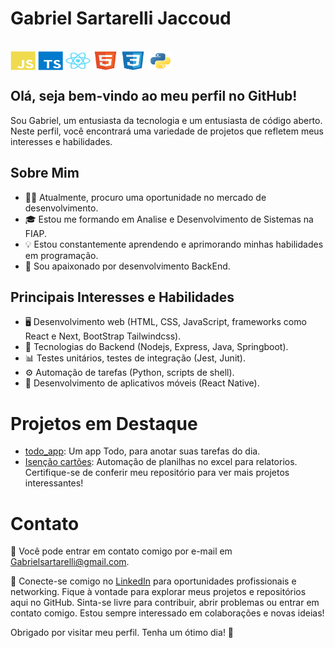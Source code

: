 # Gabriel Sartarelli Jaccoud
<div style="display: inline_block"><br>
  <img align="center" alt="Rafa-Js" height="30" width="40" src="https://raw.githubusercontent.com/devicons/devicon/master/icons/javascript/javascript-plain.svg">
  <img align="center" alt="Rafa-Ts" height="30" width="40" src="https://raw.githubusercontent.com/devicons/devicon/master/icons/typescript/typescript-plain.svg">
  <img align="center" alt="Rafa-React" height="30" width="40" src="https://raw.githubusercontent.com/devicons/devicon/master/icons/react/react-original.svg">
  <img align="center" alt="Rafa-HTML" height="30" width="40" src="https://raw.githubusercontent.com/devicons/devicon/master/icons/html5/html5-original.svg">
  <img align="center" alt="Rafa-CSS" height="30" width="40" src="https://raw.githubusercontent.com/devicons/devicon/master/icons/css3/css3-original.svg">
  <img align="center" alt="Rafa-Python" height="30" width="40" src="https://raw.githubusercontent.com/devicons/devicon/master/icons/python/python-original.svg">
</div>

## Olá, seja bem-vindo ao meu perfil no GitHub!
Sou Gabriel, um entusiasta da tecnologia e um entusiasta de código aberto. Neste perfil, você encontrará uma variedade de projetos que refletem meus interesses e habilidades.

## Sobre Mim
- 👩‍💻 Atualmente, procuro uma oportunidade no mercado de desenvolvimento.
- 🎓 Estou me formando em Analise e Desenvolvimento de Sistemas na FIAP.
- 💡 Estou constantemente aprendendo e aprimorando minhas habilidades em programação.
- 🌱 Sou apaixonado por desenvolvimento BackEnd.

## Principais Interesses e Habilidades
- 🖥️ Desenvolvimento web (HTML, CSS, JavaScript, frameworks como React e Next, BootStrap Tailwindcss).
- 🤖 Tecnologias do Backend (Nodejs, Express, Java, Springboot).
- 📊 Testes unitários, testes de integração (Jest, Junit).
- ⚙️ Automação de tarefas (Python, scripts de shell).
- 📱 Desenvolvimento de aplicativos móveis (React Native).

# Projetos em Destaque
- [todo_app](https://github.com/Sartarelli011/todoApp): Um app Todo, para anotar suas tarefas do dia.
- [Isenção cartões](https://github.com/Sartarelli011/Isencao-cartoes): Automação de planilhas no excel para relatorios.
Certifique-se de conferir meu repositório para ver mais projetos interessantes!

# Contato
📧 Você pode entrar em contato comigo por e-mail em Gabrielsartarelli@gmail.com.

💼 Conecte-se comigo no [LinkedIn](https://www.linkedin.com/in/sartarelli/) para oportunidades profissionais e networking.
Fique à vontade para explorar meus projetos e repositórios aqui no GitHub. Sinta-se livre para contribuir, abrir problemas ou entrar em contato comigo.
Estou sempre interessado em colaborações e novas ideias!

Obrigado por visitar meu perfil. Tenha um ótimo dia! 🌟
